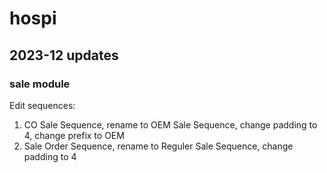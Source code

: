 # hospi

## 2023-12 updates

### sale module

Edit sequences:
1. CO Sale Sequence, rename to OEM Sale Sequence, change padding to 4, change prefix to OEM
2. Sale Order Sequence, rename to Reguler Sale Sequence, change padding to 4